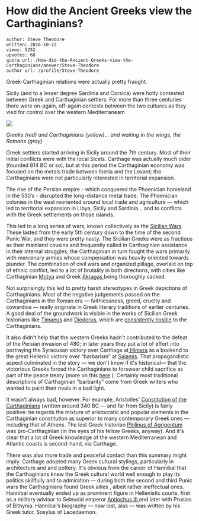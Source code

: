# How did the Ancient Greeks view the Carthaginians?

	author: Steve Theodore
	written: 2016-10-22
	views: 5252
	upvotes: 68
	quora url: /How-did-the-Ancient-Greeks-view-the-Carthaginians/answer/Steve-Theodore
	author url: /profile/Steve-Theodore


Greek-Carthaginian relations were actually pretty fraught.

Sicily (and to a lesser degree Sardinia and Corsica) were hotly contested between Greek and Carthaginian settlers. For more than three centuries there were on-again, off-again contests between the two cultures as they vied for control over the western Mediterraneam

![](https://qph.fs.quoracdn.net/main-qimg-a68104c07d188f8859cf8af7dfcbe8a3-c)

_Greeks (red) and Carthaginians (yellow)… and waiting in the wings, the Romans (gray)_ 

Greek settlers started arriving in Sicily around the 7th century. Most of their initial conflicts were with the local Sicels. Carthage was actually much older (founded 814 BC or so), but at this period the Carthaginian economy was focused on the metals trade between Iberia and the Levant; the Carthaginians were not particularly interested in territorial expansion.

The rise of the Persian empire - which conquered the Phoenician homeland in the 530’s - disrupted the long-distance metal trade. The Phoenician colonies in the west reoriented around local trade and agriculture — which led to territorial expansion in Libya, Sicily and Sardinia… and to conflicts with the Greek settlements on those islands.

This led to a long series of wars, known collectively as the [Sicilian Wars](https://en.m.wikipedia.org/wiki/Sicilian_Wars). These lasted from the early 5th century down to the time of the second Punic War, and they were pretty nasty. The Sicilian Greeks were as fractious as their mainland cousins and frequently called in Carthaginian assistance in their internal struggles; the Carthaginian in turn fought the wars primarily with mercenary armies whose compensation was heavily oriented towards plunder. The combination of civil wars and organized pillage, overlaid on top of ethnic conflict, led to a lot of brutality in both directions, with cities like Carthaginian [Motya](https://en.m.wikipedia.org/wiki/Motya) and Greek [Akragas ](https://en.m.wikipedia.org/wiki/Siege_of_Akragas_(406_BC))being thoroughly sacked.

Not surprisingly this led to pretty harsh stereotypes in Greek depictions of Carthaginians. Most of the negative judgements passed on the Carthaginians in the Roman era — faithlessness, greed, cruelty and cowardice — really originate in Greek literary traditions of earlier centuries. A good deal of the groundwork is visible in the works of Sicilian Greek historians like [Timaeus](https://en.m.wikipedia.org/wiki/Timaeus_(historian)) and [Diodorus](https://en.m.wikipedia.org/wiki/Diodorus_Siculus), which are [consistently hostile](http://erenow.com/ancient/carthagemustbedestroyed/32.html) to the Carthaginians.

It also didn't help that the western Greeks hadn't contributed to the defeat of the Persian invasion of 480; in later years they put a lot of effort into portraying the Syracusan victory over Carthage at[ Himera](https://en.m.wikipedia.org/wiki/Battle_of_Himera_(480_BC)) as a bookend to the great Hellenic victory over “barbarism” at [Salamis](https://en.wikipedia.org/wiki/Battle_of_Salamis). That propagandistic aspect culminated in the story — we don't know if it's historical— that the victorious Greeks forced the Carthaginians to forswear child sacrifice as part of the peace treaty (more on this [here](https://www.quora.com/Did-the-Carthaginians-really-sacrifice-children-or-was-that-a-story-intended-to-slander-them-after-the-fact/answer/Steve-Theodore) ). Certainly most traditional descriptions of Carthaginian “barbarity” come from Greek writers who wanted to paint their rivals in a bad light.

It wasn’t always bad, however. For example, Aristotles’ [Constitution of the Carthaginians](http://sourcebooks.fordham.edu/ancient/aristotle-carthage.asp) (written around 340 BC — and far from Sicily) is fairly positive: he regards the mixture of aristocratic and popular elements in the Carthaginian constitution as superior to many contemporary Greek ones — including that of Athens. The lost Greek historian [Philinus of Agrigentum](https://en.m.wikipedia.org/wiki/Philinus_of_Agrigentum) was pro-Carthaginian (in the eyes of his fellow Greeks, anyway). And it's clear that a lot of Greek knowledge of the western Mediterranean and Atlantic coasts is second-hand, via Carthage.

There was also more trade and peaceful contact than this summary might imply. Carthage adopted many Greek cultural stylings, particularly in architecture and and pottery. It's obvious from the career of Hannibal that the Carthaginians knew the Greek cultural world well enough to play its politics skillfully and to admiration — during both the second and third Punic wars the Carthaginians found Greek allies , albeit rather ineffectual ones. Hannibal eventually ended up as prominent figure in Hellenistic courts, first as a military advisor to Seleucid emperor [Antiochus III ](https://en.wikipedia.org/wiki/Antiochus_III_the_Great)and later with Prusias of Bithynia. Hannibal’s biography — now lost, alas — was written by his Greek tutor, Sosylus of Lacedaemon.

